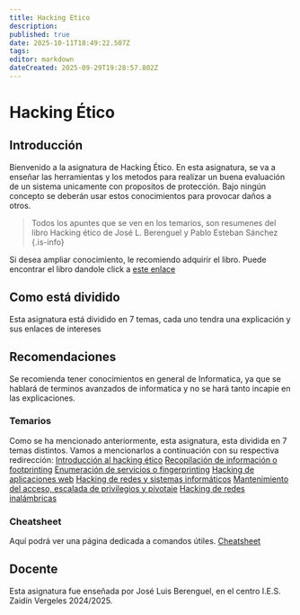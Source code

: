 ```yaml
---
title: Hacking Etico
description: 
published: true
date: 2025-10-11T18:49:22.507Z
tags: 
editor: markdown
dateCreated: 2025-09-29T19:28:57.802Z
---
```


# Hacking Ético
## Introducción
Bienvenido a la asignatura de Hacking Ético. En esta asignatura, se va a enseñar las herramientas y los metodos para realizar un buena evaluación de un sistema unicamente con propositos de protección.
Bajo ningún concepto se deberán usar estos conocimientos para provocar daños a otros.

> Todos los apuntes que se ven en los temarios, son resumenes del libro Hacking ético de José L. Berenguel y Pablo Esteban Sánchez
{.is-info}

Si desea ampliar conocimiento, le recomiendo adquirir el libro. Puede encontrar el libro dandole click a [este enlace](https://www.paraninfo.es/catalogo/9788428362672/hacking-etico)


## Como está dividido
Esta asignatura está dividido en 7 temas, cada uno tendra una explicación y sus enlaces de intereses
## Recomendaciones
Se recomienda tener conocimientos en general de Informatica, ya que se hablará de terminos avanzados de informatica y no se hará tanto incapie en las explicaciones.
### Temarios
Como se ha mencionado anteriormente, esta asignatura, esta dividida en 7 temas distintos. Vamos a mencionarlos a continuación con su respectiva redirección:
[Introducción al hacking ético](introduccion)
[Recopilación de información o footprinting](footprinting)
[Enumeración de servicios o fingerprinting](fingerprinting)
[Hacking de aplicaciones web](web)
[Hacking de redes y sistemas informáticos](Hacking_Redes)
[Mantenimiento del acceso, escalada de privilegios y pivotaje](pivotaje)
[Hacking de redes inalámbricas](inalambrica)

### Cheatsheet
Aquí podrá ver una página dedicada a comandos útiles. [Cheatsheet](cheatsheet)
## Docente
Esta asignatura fue enseñada por José Luis Berenguel, en el centro I.E.S. Zaidín Vergeles 2024/2025.  
